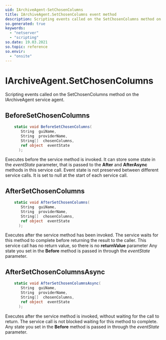 ```yaml
---
uid: IArchiveAgent-SetChosenColumns
title: IArchiveAgent.SetChosenColumns event method
description: Scripting events called on the SetChosenColumns method on the IArchiveAgent service agent.
so.generated: true
keywords:
  - "netserver"
  - "scripting"
so.date: 19.03.2021
so.topic: reference
so.envir:
  - "onsite"
---
```

# IArchiveAgent.SetChosenColumns

Scripting events called on the <see cref='M:SuperOffice.CRM.Services.IArchiveAgent.SetChosenColumns'>SetChosenColumns</see> method on the <see cref='IArchiveAgent'>IArchiveAgent</see>  service agent.

## BeforeSetChosenColumns
```cs
    static void BeforeSetChosenColumns(
       String  guiName,
       String  providerName,
       String[]  chosenColumns,
       ref object  eventState
      );
```
Executes before the service method is invoked.
It can store some state in the *eventState* parameter, that is passed to the **After** and **AfterAsync** methods in this service call.
Event state is not preserved between different service calls. It is set to null at the start of each service call.
## AfterSetChosenColumns
```cs
    static void AfterSetChosenColumns(
       String  guiName,
       String  providerName,
       String[]  chosenColumns,
       ref object  eventState
      );
```
Executes after the service method has been invoked. The service waits for this method to complete before returning the result to the caller.
This service call has no return value, so there is no **returnValue** parameter
Any state you set in the **Before** method is passed in through the *eventState* parameter.
## AfterSetChosenColumnsAsync
```cs
    static void AfterSetChosenColumnsAsync(
       String  guiName,
       String  providerName,
       String[]  chosenColumns,
       ref object  eventState
      );
```
Executes after the service method is invoked, without waiting for the call to return.
The service call is not blocked waiting for this method to complete.
Any state you set in the **Before** method is passed in through the *eventState* parameter.

